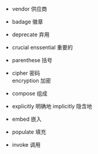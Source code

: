 + vendor 供应商

+ badage 徽章

+ deprecate 弃用

+ crucial enssential  重要的 

+ parenthese 括号

+ cipher 密码   
  encryption 加密

+ compose 组成

+ explicitly 明确地
  implicitly 隐含地

+ embed 嵌入

+ populate 填充

+ invoke 调用